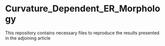 # Curvature_Dependent_ER_Morphology
This repository contains necessary files to reproduce the results presented in the adjoining article
